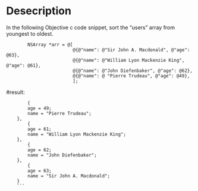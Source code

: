 # Desecription 
In the following Objective c code snippet, sort the “users” array from youngest to oldest.
```
        NSArray *arr = @[
                         @{@"name": @"Sir John A. Macdonald", @"age": @63},
                         @{@"name": @"William Lyon Mackenzie King", @"age": @61},
                         @{@"name": @"John Diefenbaker", @"age": @62},
                         @{@"name": @ "Pierre Trudeau", @"age": @49},
                         ];
```
#result:
```
        {
        age = 49;
        name = "Pierre Trudeau";
    },
        {
        age = 61;
        name = "William Lyon Mackenzie King";
    },
        {
        age = 62;
        name = "John Diefenbaker";
    },
        {
        age = 63;
        name = "Sir John A. Macdonald";
    }
    ```
